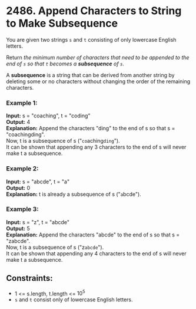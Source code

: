 # 2486. Append Characters to String to Make Subsequence

You are given two strings `s` and `t` consisting of only lowercase English letters.

Return *the minimum number of characters that need to be appended to the end of `s` so that `t` becomes a **subsequence** of `s`.*

A **subsequence** is a string that can be derived from another string by deleting some or no characters without changing the order of the remaining characters.

### Example 1:
**Input:** s = "coaching", t = "coding"  
**Output:** 4  
**Explanation:** Append the characters "ding" to the end of s so that s = "coachingding".  
Now, t is a subsequence of s ("`co`aching`ding`").  
It can be shown that appending any 3 characters to the end of s will never make t a subsequence.  

### Example 2:
**Input:** s = "abcde", t = "a"  
**Output:** 0  
**Explanation:** t is already a subsequence of s ("`a`bcde").  

### Example 3:
**Input:** s = "z", t = "abcde"  
**Output:** 5  
**Explanation:** Append the characters "abcde" to the end of s so that s = "zabcde".  
Now, t is a subsequence of s ("z`abcde`").  
It can be shown that appending any 4 characters to the end of s will never make t a subsequence.  

## Constraints:
- 1 <= s.length, t.length <= $10^5$
- `s` and `t` consist only of lowercase English letters.